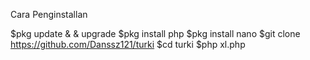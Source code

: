 Cara Penginstallan

$pkg update & & upgrade
$pkg install php
$pkg install nano
$git clone https://github.com/Danssz121/turki
$cd turki
$php xl.php
